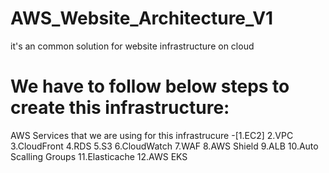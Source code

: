 # AWS_Website_Architecture_V1
it's an common solution for website infrastructure on cloud

# We have to follow below steps to create this infrastructure:
AWS Services that we are using for this infrastrucure
-[1.EC2]
2.VPC
3.CloudFront
4.RDS
5.S3
6.CloudWatch
7.WAF
8.AWS Shield
9.ALB
10.Auto Scalling Groups
11.Elasticache
12.AWS EKS 
